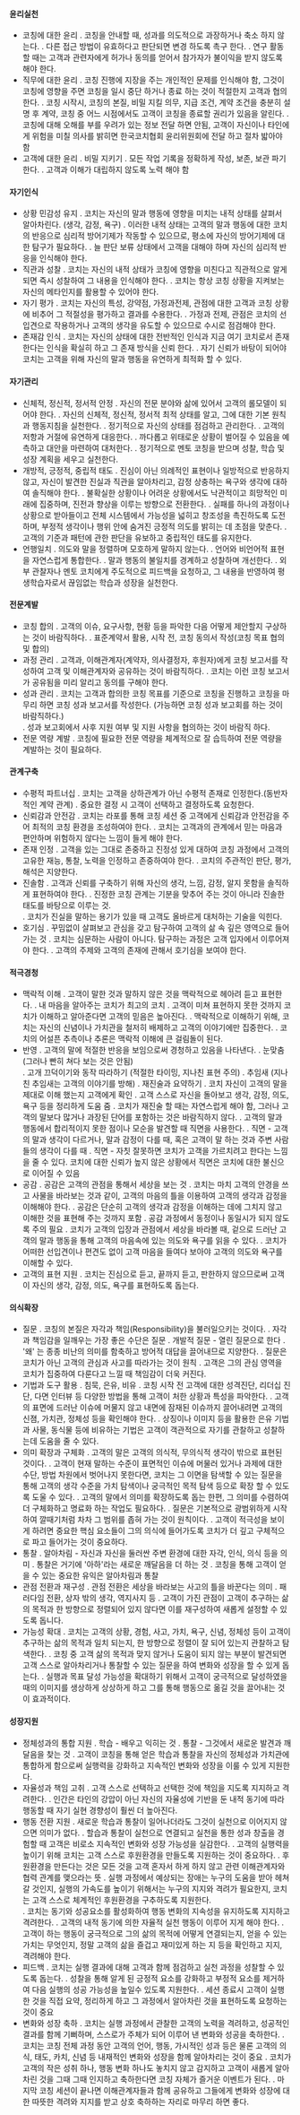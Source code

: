 #### 윤리실천  
- 코칭에 대한 윤리
  . 코칭을 안내할 때, 성과를 의도적으로 과장하거나 축소 하지 않는다.
  . 다른 접근 방법이 유효하다고 판단되면 변경 하도록 촉구 한다.
  . 연구 활동 할 때는 고객과 관련자에게 허가나 동의를 얻어서 참가자가 불이익을 받지 않도록 해야 한다.  
- 직무에 대한 윤리
  . 코칭 진행에 지장을 주는 개인적인 문제를 인식해야 함, 그것이 코칭에 영향을 주면 코칭을 일시 중단 하거나 종료 하는 것이 적절한지 고객과 협의 한다.
  . 코칭 시작시, 코칭의 본질, 비밀 지킬 의무, 지급 조건, 계약 조건을 충분히 설명 후 계약, 코칭 중 어느 시점에서도 고객이 코칭을 종료할 권리가 있음을 알린다.
  . 코칭에 대해 오해를 부를 우려가 있는 정보 전달 하면 안됨, 고객이 자신이나 타인에게 위험을 미칠 의사를 밝히면 한국코치협회 윤리위원회에 전달 하고 절차 밟아야 함
- 고객에 대한 윤리
  . 비밀 지키기
  . 모든 작업 기록을 정확하게 작성, 보존, 보관 파기한다.
  . 고객과 이해가 대립하지 않도록 노력 해야 함
#### 자기인식
- 상황 민감성 유지
  . 코치는 자신의 말과 행동에 영향을 미치는 내적 상태를 살펴서 알아차린다. (생각, 감정, 욕구)
  . 이러한 내적 상태는 고객의 말과 행동에 대한 코치의 반응으로 심리적 방어기제가 작동할 수 있으므로, 평소에 자신의 방어기제에 대한 탐구가 필요하다.
  . 늘 판단 보류 상태에서 고객을 대해야 하며 자신의 심리적 반응을 인식해야 한다.
- 직관과 성찰
  . 코치는 자신의 내적 상태가 코칭에 영향을 미친다고 직관적으로 알게 되면 즉시 성찰하여 그 내용을 인식해야 한다.
  . 코치는 항상 코칭 상황을 지켜보는 자신의 메타인지를 활용할 수 있어야 한다.
- 자기 평가
  . 코치는 자신의 특성, 강약점, 가정과전제, 관점에 대한 고객과 코칭 상황에 비추어 그 적절성을 평가하고 결과를 수용한다.
  . 가정과 전제, 관점은 코치의 선입견으로 작용하거나 고객의 생각을 유도할 수 있으므로 수시로 점검해야 한다.
- 존재감 인식
  . 코치는 자신의 상태에 대한 전반적인 인식과 지금 여기 코치로서 존재한다는 인식을 확실히 하고 그 존재 방식을 신뢰 한다.
  . 자기 신뢰가 바탕이 되어야 코치는 고객을 위해 자신의 말과 행동을 유연하게 최적화 할 수 있다.
#### 자기관리
- 신체적, 정신적, 정서적 안정
  . 자신의 전문 분야와 삶에 있어서 고객의 롤모델이 되어야 한다.
  . 자신의 신체적, 정신적, 정서적 최적 상태를 알고, 그에 대한 기본 원칙과 행동지침을 실천한다.
  . 정기적으로 자신의 상태를 점검하고 관리한다.
  . 고객의 저항과 거절에 유연하게 대응한다.
  . 까다롭고 위태로운 상황이 벌어질 수 있음을 예측하고 대안을 마련하여 대처한다.
  . 정기적으로 멘토 코칭을 받으며 성찰, 학습 및 성장 계획을 세우고 실천한다.
- 개방적, 긍정적, 중립적 태도
  . 진심이 아닌 의례적인 표현이나 일방적으로 반응하지 않고, 자신이 발견한 진실과 직관을 알아차리고, 감정 상충하는 욕구와 생각에 대하여 솔직해야 한다.
  . 불확실한 상황이나 어려운 상황에서도 낙관적이고 희망적인 미래에 집중하며, 진전과 향상을 이루는 방향으로 전환한다.
  . 실패를 하나의 과정이나 상황으로 받아들이고 전체 시스템에서 가능성을 넓히고 창조성을 촉진하도록 도전하며, 부정적 생각이나 행위 안에 숨겨진 긍정적 의도를 밝히는 데 초점을 맞춘다.
  . 고객의 기준과 패턴에 관한 판단을 유보하고 중립적인 태도를 유지한다.
- 언행일치
  . 의도와 말을 정렬하며 모호하게 말하지 않는다.
  . 언어와 비언어적 표현을 자연스럽게 통합한다.
  . 말과 행동의 불일치를 경계하고 성찰하며 개선한다.
  . 외부 관찰자나 멘토 코치에게 주도적으로 피드백을 요청하고, 그 내용을 반영하여 평생학습자로서 끊임없는 학습과 성장을 실천한다.
    
#### 전문계발
- 코칭 합의
  . 고객의 이슈, 요구사항, 현황 등을 파악한 다음 어떻게 제안할지 구상하는 것이 바람직하다.
  . 표준계약서 활용, 시작 전, 코칭 동의서 작성(코칭 목표 협의 및 합의)
- 과정 관리
  . 고객과, 이해관계자(계약자, 의사결정자, 후원자)에게 코칭 보고서를 작성하여 고객 및 이해관계자와 공유하는 것이 바람직하다.
  . 코치는 이런 코칭 보고서가 공유됨을 미리 알리고 동의를 구해야 한다.
- 성과 관리
  . 코치는 고객과 합의한 코칭 목표를 기준으로 코칭을 진행하고 코칭을 마무리 하면 코칭 성과 보고서를 작성한다. (가능하면 코칭 성과 보고회를 하는 것이 바람직하다.)  
  . 성과 보고회에서 사후 지원 여부 및 지원 사항을 협의하는 것이 바람직 하다.
- 전문 역량 계발
  . 코칭에 필요한 전문 역량을 체계적으로 잘 습득하여 전문 역량을 계발하는 것이 필요하다.  

#### 관계구축
- 수평적 파트너십
  . 코치는 고객을 상하관계가 아닌 수평적 존재로 인정한다.(동반자적인 계약 관계)
  . 중요한 결정 시 고객이 선택하고 결정하도록 요청한다.
- 신뢰감과 안전감
  . 코치는 라포를 통해 코칭 세션 중 고객에게 신뢰감과 안전감을 주어 최적의 코칭 환경을 조성하여야 한다.
  . 코치는 고객과의 관계에서 믿는 마음과 편안하며 위험하지 않다는 느낌이 들게 해야 한다.
- 존재 인정
  . 고객을 있는 그대로 존중하고 진정성 있게 대하여 코칭 과정에서 고객의 고유한 재능, 통찰, 노력을 인정하고 존중하여야 한다.
  . 코치의 주관적인 판단, 평가, 해석은 지양한다.
- 진솔함
  . 고객과 신뢰를 구축하기 위해 자신의 생각, 느낌, 감정, 알지 못함을 솔직하게 표현하여야 한다.
  . 진정한 코칭 관계는 기분을 맞추어 주는 것이 아니라 진솔한 태도를 바탕으로 이루는 것.    
  . 코치가 진실을 말하는 용기가 있을 때 고객도 올바르게 대처하는 기술을 익힌다.
- 호기심
  . 꾸밈없이 살펴보고 관심을 갖고 탐구하여 고객의 삶 속 깊은 영역으로 들어가는 것
  . 코치는 심문하는 사람이 아니다. 탐구하는 과정은 고객 입자에서 이루어져야 한다.
  . 고객의 주제와 고객의 존재에 관해서 호기심을 보여야 한다. 

#### 적극경청
- 맥락적 이해
  . 고객이 말한 것과 말하지 않은 것을 맥락적으로 헤아려 듣고 표현한다.
  . 내 마음을 알아주는 코치가 최고의 코치
  . 고객이 미쳐 표현하지 못한 것까지 코치가 이해하고 알아준다면 고객의 믿음은 높아진다.
  . 맥락적으로 이해하기 위해, 코치는 자신의 신념이나 가치관을 철저히 배제하고 고객의 이야기에만 집중한다.
  . 코치의 어설픈 추측이나 추론은 맥락적 이해에 큰 걸림돌이 된다.
- 반영
  . 고객의 말에 적절한 반응을 보임으로써 경청하고 있음을 나타낸다.
  . 눈맞춤 (그러나 빤히 쳐다 보는 것은 안됨)  
  . 고개 끄덕이기와 동작 따라하기 (적절한 타이밍, 지나친 표현 주의)
  . 추임새 (지나친 추임새는 고객의 이야기를 방해)
  . 재진술과 요약하기
    . 코치 자신이 고객의 말을 제대로 이해 했는지 고객에게 확인
    . 고객 스스로 자신을 돌아보고 생각, 감정, 의도, 욕구 등을 정리하게 도움 줌
  . 코치가 재진술 할 때는 자연스럽게 해야 함, 그러나 고객의 말보다 많거나 과장된 단어를 포함하는 것은 바람직하지 않다.
  . 고객의 말과 행동에서 합리적이지 못한 점이나 모순을 발견할 때 직면을 사용한다.
  . 직면 - 고객의 말과 생각이 다르거나, 말과 감정이 다를 때, 혹은 고객이 말 하는 것과 주변 사람들의 생각이 다를 때
  . 직면 - 자칫 잘못하면 코치가 고객을 가르치려고 한다는 느낌을 줄 수 있다. 코치에 대한 신뢰가 높지 않은 상황에서 직면은 코치에 대한 불신으로 이어질 수 있음
- 공감
  . 공감은 고객의 관점을 통해서 세상을 보는 것
  . 코치는 마치 고객의 안경을 쓰고 사물을 바라보는 것과 같이, 고객의 마음의 틀을 이용하여 고객의 생각과 감정을 이해해야 한다.
  . 공감은 단순히 고객의 생각과 감정을 이해하는 데에 그치지 않고 이해한 것을 표현해 주는 것까지 포함
  . 공감 과정에서 동정이나 동일시가 되지 않도록 주의 필요
  . 코치가 고객의 입장과 관점에서 세상을 바라볼 때, 겉으로 드러난 고객의 말과 행동을 통해 고객의 마음속에 있는 의도와 욕구를 읽을 수 있다.
  . 코치가 어떠한 선입견이나 편견도 없이 고객 마음을 들여다 보아야 고객의 의도와 욕구를 이해할 수 있다.
- 고객의 표현 지원
  . 코치는 진심으로 듣고, 끝까지 듣고, 판한하지 않으므로써 고객이 자신의 생각, 감정, 의도, 욕구를 표현하도록 돕는다.

#### 의식확장
- 질문
  . 코칭의 본질은 자각과 책임(Responsibility)을 불러일으키는 것이다. 
  . 자각과 책임감을 일깨우는 가장 좋은 수단은 질문
  . 개발적 질문 - 열린 질문으로 한다 
  . '왜' 는 종종 비난의 의미를 함축하고 방어적 대답을 끌어내므로 지양한다.
  . 질문은 코치가 아닌 고객의 관심과 사고를 따라가는 것이 원칙
  . 고객은 그의 관심 영역을 코치가 집중하여 다룬다고 느낄 때 책임감이 더욱 커진다.
- 기법과 도구 활용
  . 침묵, 은유, 비유
  . 코칭 시작 전 고객에 대한 성격진단, 리더십 진단, 다면 인터뷰 등 다양한 방법을 통해 고객이 처한 상황과 특성을 파악한다.
  . 고객의 표면에 드러난 이슈에 머물지 않고 내면에 잠재된 이슈까지 끌어내려면 고객의 신졈, 가치관, 정체성 등을 확인해야 한다.
  . 상징이나 이미지 등을 활용한 은유 기법과 사물, 동식물 등에 비유하는 기법은 고객이 객관적으로 자기를 관찰하고 성찰하는데 도움을 줄 수 있다.
- 의미 확장과 구체화
  . 고객의 말은 고객의 의식적, 무의식적 생각이 밖으로 표현된 것이다.
  . 고객이 현재 말하는 수준이 표면적인 이슈에 머물러 있거나 과제에 대한 수단, 방법 차원에서 벗어나지 못한다면, 코치는 그 이면을 탐색할 수 있는 질문을 통해 고객의 생각 수준을 가치 탐색이나 궁극적인 목적 탐색 등으로 확장 할 수 있도록 도울 수 있다.
  . 고객의 말에서 의미를 확장하도록 돕는 한편, 그 의미를 수렴하여 더 구체화하고 명료화 하는 작업도 필요하다.
  . 질문은 기본적으로 광범위하게 시작하여 깔때기처럼 차차 그 범위를 좁혀 가는 것이 원칙이다.
  . 고객이 적극성을 보이게 하려면 중요한 핵심 요소들이 그의 의식에 들어가도록 코치가 더 깊고 구체적으로 파고 들어가는 것이 중요하다.
- 통찰
  . 알아차림 - 자신과 자신을 둘러싼 주변 환경에 대한 자각, 인식, 의식 등을 의미
  . 통찰은 거기에 '아하'라는 새로운 깨달음을 더 하는 것
  . 코칭을 통해 고객이 얻을 수 있는 중요한 유익은 알아차림과 통찰
- 관점 전환과 재구성
  . 관점 전환은 세상을 바라보는 사고의 틀을 바꾼다는 의미
  . 패러다임 전환, 상자 밖의 생각, 역지사지 등
  . 고객이 가진 관점이 고객이 추구하는 삶의 목적과 한 방향으로 정렬되어 있지 않다면 이를 재구성하여 새롭게 설정할 수 있도록 돕니다.
- 가능성 확대
  . 코치는 고객의 상황, 경험, 사고, 가치, 욕구, 신념, 정체성 등이 고객이 추구하는 삶의 목적과 일치 되는지, 한 방향으로 정렬이 잘 되어 있는지 관찰하고 탐색한다.
  . 코칭 중 고객 삶의 목적과 맞지 않거나 도움이 되지 않는 부분이 발견되면 고객 스스로 알아차리거나 통찰할 수 있는 질문을 하여 변화와 성장을 할 수 있게 돕는다.
  . 실행과 목표 달성 가능성을 확대하기 위해서 고객이 궁극적으로 달성하였을 때의 이미지를 생상하게 상상하게 하고 그를 통해 행동으로 옮길 것을 끌어내는 것이 효과적이다.
      
#### 성장지원
- 정체성과의 통합 지원
  . 학습 - 배우고 익히는 것
  . 통찰 - 그것에서 새로운 발견과 깨달음을 찾는 것
  . 고객이 코칭을 통해 얻은 학습과 통찰을 자신의 정체성과 가치관에 통합하게 함으로써 실행력을 강화하고 지속적인 변화와 성장을 이룰 수 있게 지원한다.
- 자율성과 책임 고취
  . 고객 스스로 선택하고 선택한 것에 책임을 지도록 지지하고 격려한다.
  . 인간은 타인의 강압이 아닌 자신의 자율성에 기반을 둔 내적 동기에 따라 행동할 때 자기 실현 경향성이 훨씬 더 높아진다.  
- 행동 전환 지원
  . 새로운 학습과 통찰이 일어나더라도 그것이 실천으로 이어지지 않으면 의미가 없다.
  . 할습과 통찰이 실천으로 연결되고 실천을 통한 성과 창출을 경험할 때 고객은 비로소 지속적인 변화와 성장 가능성을 실감한다.
  . 고객의 실행력을 높이기 위해 코치는 고객 스스로 후원환경을 만들도록 지원하는 것이 중요하다.
  . 후원환경을 만든다는 것은 모든 것을 고객 혼자서 하게 하지 않고 관련 이해관계자와 협력 관계를 맺으라는 뜻
  . 실행 과정에서 예상되는 장애는 누구의 도움을 받아 헤쳐갈 것인지, 실행의 가속도를 높이기 위해서는 누구의 지지와 격려가 필요한지, 코치는 고객 스스로 체계적인 후원환경을 구추하도록 지원한다.  
  . 코치는 동기와 성공요소를 활성화하여 행동 변화의 지속성을 유지하도록 지지하고 격려한다.
  . 고객의 내적 동기에 의한 자율적 실천 행동이 이루어 지게 해야 한다.
  . 고객이 하는 행동이 궁극적으로 그의 삶의 목적에 어떻게 연결되는지, 얻을 수 있는 가치는 무엇인지, 정말 고객의 삶을 즐겁고 재미있게 하는 지 등을 확인하고 지지, 격려해야 한다.
- 피드백
  . 코치는 실행 결과에 대해 고객과 함께 점검하고 실천 과정을 성찰할 수 있도록 돕는다.
  . 성찰을 통해 알게 된 긍정적 요소를 강화하고 부정적 요소를 제거하여 다음 실행의 성공 가능성을 높일수 있도록 지원한다.
  . 세션 종료시 고객이 실행한 것을 직접 요약, 정리하게 하고 그 과정에서 알아차린 것을 표현하도록 요청하는 것이 중요
- 변화와 성장 축하
  . 코치는 실행 과정에서 관찰한 고객의 노력을 격려하고, 성공적인 결과를 함께 기뻐하며, 스스로가 주체가 되어 이루어 낸 변화와 성공을 축하한다.
  . 코치는 코칭 전체 과정 동안 고객의 언어, 행동, 가시적인 성과 등은 물론 고객의 의식, 태도, 카치, 신념 등 내재적인 변화와 성장을 함께 알아차리는 것이 중요
  . 코치가 고객의 작은 성취 하나, 행동 변화 하나도 놓치지 않고 감지하고 고객이 새롭게 알아차린 것을 그때 그때 인지하고 축하한다면 코칭 자체가 즐거운 이벤트가 된다.
  . 마지막 코칭 세션이 끝나면 이해관계자들과 함께 공유하고 그들에게 변화와 성장에 대한 따뜻한 격려와 지지를 받고 상호 축하하는 자리로 마무리 하면 좋다.    
